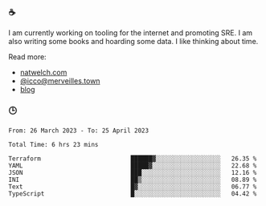 ### ☕

I am currently working on tooling for the internet and promoting SRE. I am also writing some books and hoarding some data. I like thinking about time. 

Read more:

 - [natwelch.com](https://natwelch.com)
 - [@icco@merveilles.town](https://merveilles.town/@icco)
 - [blog](https://writing.natwelch.com)

### 🕒

<!--START_SECTION:waka-->

```text
From: 26 March 2023 - To: 25 April 2023

Total Time: 6 hrs 23 mins

Terraform                         ██████▓░░░░░░░░░░░░░░░░░░   26.35 %
YAML                              █████▓░░░░░░░░░░░░░░░░░░░   22.68 %
JSON                              ███░░░░░░░░░░░░░░░░░░░░░░   12.16 %
INI                               ██▒░░░░░░░░░░░░░░░░░░░░░░   08.89 %
Text                              █▓░░░░░░░░░░░░░░░░░░░░░░░   06.77 %
TypeScript                        █░░░░░░░░░░░░░░░░░░░░░░░░   04.42 %
```

<!--END_SECTION:waka-->
